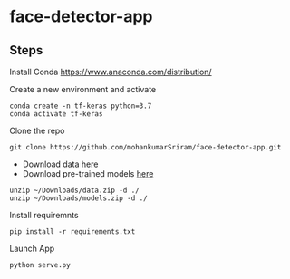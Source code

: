 # face-detector-app

## Steps

Install Conda
https://www.anaconda.com/distribution/

Create a new environment and activate
```
conda create -n tf-keras python=3.7
conda activate tf-keras
```
Clone the repo
```
git clone https://github.com/mohankumarSriram/face-detector-app.git
```

- Download data [here](https://drive.google.com/open?id=1vqecrTsYKU8BUPIfa8edXFWLPCveBdjH)
- Download pre-trained models [here](https://drive.google.com/open?id=15nyPwd9bCZDG3D8wgz_d22jCR3AMVkUp)

```
unzip ~/Downloads/data.zip -d ./
unzip ~/Downloads/models.zip -d ./
```

Install requiremnts
```
pip install -r requirements.txt
```

Launch App
```
python serve.py
```
